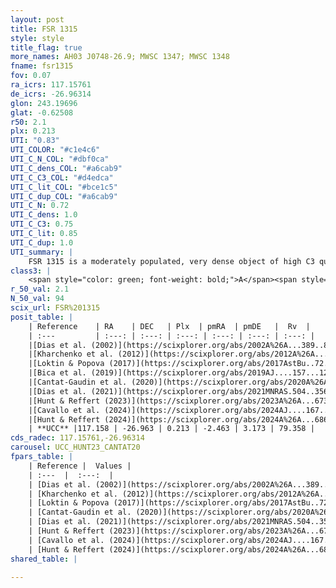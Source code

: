 ```yaml
---
layout: post
title: FSR 1315
style: style
title_flag: true
more_names: AH03 J0748-26.9; MWSC 1347; MWSC 1348
fname: fsr1315
fov: 0.07
ra_icrs: 117.15761
de_icrs: -26.96314
glon: 243.19696
glat: -0.62508
r50: 2.1
plx: 0.213
UTI: "0.83"
UTI_COLOR: "#c1e4c6"
UTI_C_N_COL: "#dbf0ca"
UTI_C_dens_COL: "#a6cab9"
UTI_C_C3_COL: "#d4edca"
UTI_C_lit_COL: "#bce1c5"
UTI_C_dup_COL: "#a6cab9"
UTI_C_N: 0.72
UTI_C_dens: 1.0
UTI_C_C3: 0.75
UTI_C_lit: 0.85
UTI_C_dup: 1.0
UTI_summary: |
    FSR 1315 is a moderately populated, very dense object of high C3 quality. It is well-studied in the literature.
class3: |
    <span style="color: green; font-weight: bold;">A</span><span style="color: #FFC300; font-weight: bold;">B</span>
r_50_val: 2.1
N_50_val: 94
scix_url: FSR%201315
posit_table: |
    | Reference    | RA    | DEC   | Plx  | pmRA  | pmDE   |  Rv  |
    | :---         | :---: | :---: | :---: | :---: | :---: | :---: |
    |[Dias et al. (2002)](https://scixplorer.org/abs/2002A%26A...389..871D) | 117.175 | -26.985 | -- | -0.55 | 2.05 | -- |
    |[Kharchenko et al. (2012)](https://scixplorer.org/abs/2012A%26A...543A.156K) | 117.175 | -26.983 | -- | -0.55 | 2.05 | -- |
    |[Loktin & Popova (2017)](https://scixplorer.org/abs/2017AstBu..72..257L) | 117.165 | -26.98 | -- | -1.941 | 3.115 | -- |
    |[Bica et al. (2019)](https://scixplorer.org/abs/2019AJ....157...12B) | 117.178 | -26.972 | -- | -- | -- | -- |
    |[Cantat-Gaudin et al. (2020)](https://scixplorer.org/abs/2020A%26A...640A...1C) | 117.159 | -26.974 | 0.208 | -2.435 | 3.123 | -- |
    |[Dias et al. (2021)](https://scixplorer.org/abs/2021MNRAS.504..356D) | 117.171 | -26.98 | 0.209 | -2.449 | 3.123 | 61.961 |
    |[Hunt & Reffert (2023)](https://scixplorer.org/abs/2023A%26A...673A.114H) | 117.156 | -26.973 | 0.209 | -2.465 | 3.185 | 79.361 |
    |[Cavallo et al. (2024)](https://scixplorer.org/abs/2024AJ....167...12C) | 117.164 | -26.964 | 0.211 | -- | -- | -- |
    |[Hunt & Reffert (2024)](https://scixplorer.org/abs/2024A%26A...686A..42H) | 117.156 | -26.973 | 0.209 | -2.465 | 3.185 | 79.361 |
    | **UCC** |117.158 | -26.963 | 0.213 | -2.463 | 3.173 | 79.358 | 
cds_radec: 117.15761,-26.96314
carousel: UCC_HUNT23_CANTAT20
fpars_table: |
    | Reference |  Values |
    | :---  |  :---:  |
    | [Dias et al. (2002)](https://scixplorer.org/abs/2002A%26A...389..871D) | `E(B-V)=0.729, Dist=2255.0, Age=8.7` |
    | [Kharchenko et al. (2012)](https://scixplorer.org/abs/2012A%26A...543A.156K) | `e_bv=0.729, distance=2255, log_age=8.7` |
    | [Loktin & Popova (2017)](https://scixplorer.org/abs/2017AstBu..72..257L) | `E(B-V)=0.282, Dmod=12.078, logt=8.57` |
    | [Cantat-Gaudin et al. (2020)](https://scixplorer.org/abs/2020A%26A...640A...1C) | `AVNN=0.82, DMNN=13.25, AgeNN=7.91` |
    | [Dias et al. (2021)](https://scixplorer.org/abs/2021MNRAS.504..356D) | `Av=1.338, Dist=4111, logage=7.802, [Fe/H]=0.028` |
    | [Hunt & Reffert (2023)](https://scixplorer.org/abs/2023A%26A...673A.114H) | `AV50=1.037, diffAV50=1.079, MOD50=13.521, logAge50=8.062` |
    | [Cavallo et al. (2024)](https://scixplorer.org/abs/2024AJ....167...12C) | `AV50=1.5, dMod50=12.77, logAge50=8.0, [Fe/H]50=-0.55` |
    | [Hunt & Reffert (2024)](https://scixplorer.org/abs/2024A%26A...686A..42H) | `MassJ=409.190` |
shared_table: |
    
---
```

